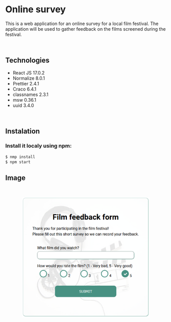 # Online survey

This is a web application for an online survey for a local film festival. The application will be used to gather feedback on the films screened during the festival.

<br>

## Technologies

-   React JS 17.0.2
-   Normalize 8.0.1
-   Prettier 2.4.1
-   Craco 6.4.1
-   classnames 2.3.1
-   msw 0.36.1
-   uuid 3.4.0

<br>

## Instalation

### Install it localy using npm:

```
$ nmp install
$ npm start
```

## Image

<br>
<p align="center">
<img src="./gitHub-img/Login.jpg" width="400" height="auto" >
</p>
